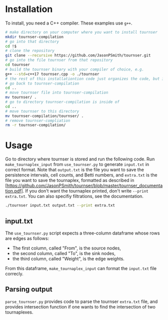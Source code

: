 # Installation

To install, you need a C++ compiler. These examples use `g++`.

```sh
# make directory on your computer where you want to install tournser 
mkdir tournser-compilation
# go into that directory 
cd !$
# clone the repository 
git clone --recursive https://github.com/JasonPSmith/tournser.git
# go into the file tournser from that repository 
cd tournser
# build the tournser binary with your compiler of choice, e.g.
g++ --std=c++17 tournser.cpp -o ./tournser
# the rest of this installationtion code just organizes the code, but is not necessary for installation
# go back to tournser-compilation
cd ..
# move tournser file into tournser-compilation
mv tournser/ .
# go to directory tournser-compilation is inside of
cd ..
# move tournser to this directory 
mv tournser-compilation/tournser/ .
# remove tournser-compliation
rm -r tournser-compilation/
```

# Usage  
Go to directory where tournser is stored and run the following code. Run `make_tournaplex_input` from `use_tournser.py` to generate `input.txt` in correct format. Note that `output.txt` is the file you want to save the persistence intervals, cell counts, and Betti numbers, and `extra.txt` is the file you want to save the tournaplex, formatted as  described in [https://github.com/JasonPSmith/tournser/blob/master/tournser_documentation.pdf]. If you don't want the tournaplex printed, don't write `--print extra.txt`. You can also specifiy filtrations, see the documentation.

```sh
./tournser input.txt output.txt --print extra.txt
```

## input.txt

The `use_tournser.py` script expects a three-column dataframe whose rows are edges as follows:

- The first column, called "From", is the source nodes,
- the second column, called "To", is the sink nodes,
- the third column, called "Weight", is the edge weights.

From this dataframe, `make_tournaplex_input` can format the `input.txt` file correcly.


## Parsing output
`parse_tournser.py` provides code to parse the tournser `extra.txt` file, and provides intersection function if one wants to find the intersection of two tournaplexes.